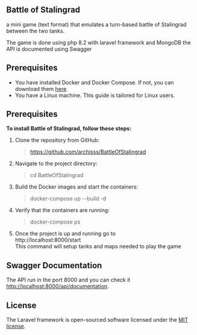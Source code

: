 ## Battle of Stalingrad

a mini game (text format) that emulates a turn-based battle of Stalingrad
between the two tanks. 

The game is done using php 8.2 with laravel framework and MongoDB the API is documented using Swagger 

## Prerequisites 

- You have installed Docker and Docker Compose. If not, you can download them [here](https://docs.docker.com/engine/install/).
- You have a Linux machine. This guide is tailored for Linux users.

## Prerequisites 

**To install Battle of Stalingrad, follow these steps:**
  1. Clone the repository from GitHub:
     > https://github.com/archisss/BattleOfStalingrad
  2. Navigate to the project directory:
     > cd BattleOfStalingrad
  3. Build the Docker images and start the containers:
     > docker-compose up --build -d
  5. Verify that the containers are running:
     > docker-compose ps
 
  7. Once the project is up and running go to <br /> http://localhost:8000/start <br />
     This command will setup tanks and maps needed to play the game 

  
## Swagger Documentation

The API run in the port 8000 and you can check it [http://localhost:8000/api/documentation](http://localhost:8000/api/documentation).

## License

The Laravel framework is open-sourced software licensed under the [MIT license](https://opensource.org/licenses/MIT).
